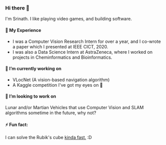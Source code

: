 ### Hi there 👋

I'm Srinath. I like playing video games, and building software.

#### 🌱 My Experience 

- I was a Computer Vision Research Intern for over a year, and I co-wrote a paper which I presented at IEEE CICT, 2020. 
- I was also a Data Science Intern at AstraZeneca, where I worked on projects in Cheminformatics and Bioinformatics.

#### 🔭 I’m currently working on 

- VLocNet (A vision-based navigation algorithm)
- A Kaggle competition I've got my eyes on :eyes:	

#### 👯 I’m looking to work on 

Lunar and/or Martian Vehicles that use Computer Vision and SLAM algorithms sometime in the future, why not?

#### ⚡ Fun fact: 

I can solve the Rubik's cube [kinda fast.](https://www.worldcubeassociation.org/persons/2015SRIN10) :D

<!--
**srinathvrao/srinathvrao** is a ✨ _special_ ✨ repository because its `README.md` (this file) appears on your GitHub profile.

Here are some ideas to get you started:

- 🔭 I’m currently working on ...
- 🌱 I’m currently learning ...
- 👯 I’m looking to collaborate on ...
- 🤔 I’m looking for help with ...
- 💬 Ask me about ...
- 📫 How to reach me: ...
- 😄 Pronouns: ...
- ⚡ Fun fact: ...
-->
